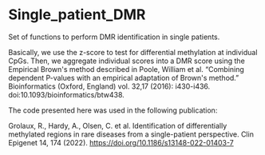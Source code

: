 # Single_patient_DMR
Set of functions to perform DMR identification in single patients.

Basically, we use the z-score to test for differential methylation at individual CpGs. Then, we aggregate individual scores into a DMR score using the Empirical Brown's method described in Poole, William et al. “Combining dependent P-values with an empirical adaptation of Brown's method.” Bioinformatics (Oxford, England) vol. 32,17 (2016): i430-i436. doi:10.1093/bioinformatics/btw438.

The code presented here was used in the following publication: 

Grolaux, R., Hardy, A., Olsen, C. et al. Identification of differentially methylated regions in rare diseases from a single-patient perspective. Clin Epigenet 14, 174 (2022). https://doi.org/10.1186/s13148-022-01403-7



